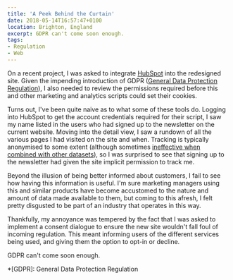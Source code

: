 ```yaml
---
title: 'A Peek Behind the Curtain'
date: 2018-05-14T16:57:47+0100
location: Brighton, England
excerpt: GDPR can't come soon enough.
tags:
- Regulation
- Web
---
```

On a recent project, I was asked to integrate [HubSpot][1] into the redesigned site. Given the impending introduction of GDPR ([General Data Protection Regulation][2]), I also needed to review the permissions required before this and other marketing and analytics scripts could set their cookies.

Turns out, I've been quite naive as to what some of these tools do. Logging into HubSpot to get the account credentials required for their script, I saw my name listed in the users who had signed up to the newsletter on the current website. Moving into the detail view, I saw a rundown of all the various pages I had visited on the site and when. Tracking is typically anonymised to some extent (although sometimes [ineffective when combined with other datasets][3]), so I was surprised to see that signing up to the newsletter had given the site implicit permission to track me.

Beyond the illusion of being better informed about customers, I fail to see how having this information is useful. I'm sure marketing managers using this and similar products have become accustomed to the nature and amount of data made available to them, but coming to this afresh, I felt pretty disgusted to be part of an industry that operates in this way.

Thankfully, my annoyance was tempered by the fact that I was asked to implement a consent dialogue to ensure the new site wouldn't fall foul of incoming regulation. This meant informing users of the different services being used, and giving them the option to opt-in or decline.

GDPR can't come soon enough.

[1]: https://www.hubspot.com
[2]: https://en.wikipedia.org/wiki/General_Data_Protection_Regulation
[3]: https://www.wired.com/2007/12/why-anonymous-data-sometimes-isnt

*[GDPR]: General Data Protection Regulation
